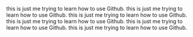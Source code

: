 this is just me trying to learn how to use Github.
this is just me trying to learn how to use Github.
this is just me trying to learn how to use Github.
this is just me trying to learn how to use Github.
this is just me trying to learn how to use Github.
this is just me trying to learn how to use Github.
